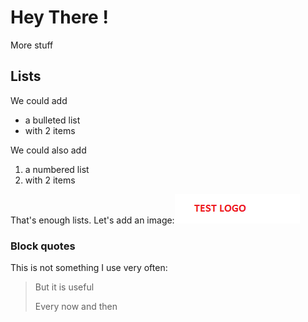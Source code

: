 # Hey There !
More stuff
## Lists
We could add
+ a bulleted list
+ with 2 items

We could also add
1. a numbered list
2. with 2 items

That's enough lists.
Let's add an image:![test logo](testlogo.png)
### Block quotes
This is not something I use very often:
> But it is useful
>
> Every now and then
